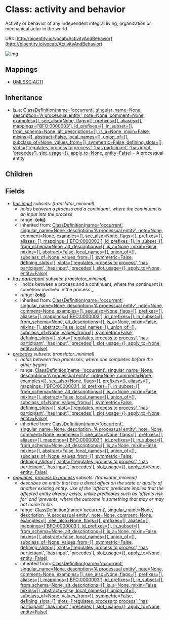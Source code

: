 # Class: activity and behavior


Activity or behavior of any independent integral living, organization or mechanical actor in the world

URI: [http://bioentity.io/vocab/ActivityAndBehavior](http://bioentity.io/vocab/ActivityAndBehavior)

![img](http://yuml.me/diagram/nofunky;dir:TB/class/\[Occurrent]^-\[ActivityAndBehavior|has_participant(i):string%20%3F;has_input(i):string%20%3F],%20\[ActivityAndBehavior]-%20regulates,%20process%20to%20process(i)%20%3F>\[Occurrent],%20\[ActivityAndBehavior]-%20precedes(i)%20%3F>\[Occurrent])
## Mappings

 * [UMLSSG:ACTI](http://purl.obolibrary.org/obo/UMLSSG_ACTI)
## Inheritance

 *  is_a: [ClassDefinition(name='occurrent', singular_name=None, description='A processual entity', note=None, comment=None, examples=[], see_also=None, flags=[], prefixes=[], aliases=[], mappings=['BFO:0000003'], id_prefixes=[], in_subset=[], from_schema=None, alt_descriptions=[], is_a=None, mixin=False, mixins=[], abstract=False, local_names=[], union_of=[], subclass_of=None, values_from=[], symmetric=False, defining_slots=[], slots=['regulates, process to process', 'has participant', 'has input', 'precedes'], slot_usage={}, apply_to=None, entity=False)](Occurrent.md) - A processual entity
## Children

## Fields

 * _[has input](has_input.md) *subsets*: (translator_minimal)_
    * _holds between a process and a continuant, where the continuant is an input into the process_
    * range: **{obj}**
    * inherited from: [ClassDefinition(name='occurrent', singular_name=None, description='A processual entity', note=None, comment=None, examples=[], see_also=None, flags=[], prefixes=[], aliases=[], mappings=['BFO:0000003'], id_prefixes=[], in_subset=[], from_schema=None, alt_descriptions=[], is_a=None, mixin=False, mixins=[], abstract=False, local_names=[], union_of=[], subclass_of=None, values_from=[], symmetric=False, defining_slots=[], slots=['regulates, process to process', 'has participant', 'has input', 'precedes'], slot_usage={}, apply_to=None, entity=False)](Occurrent.md)
 * _[has participant](has_participant.md) *subsets*: (translator_minimal)_
    * _holds between a process and a continuant, where the continuant is somehow involved in the process _
    * range: **{obj}**
    * inherited from: [ClassDefinition(name='occurrent', singular_name=None, description='A processual entity', note=None, comment=None, examples=[], see_also=None, flags=[], prefixes=[], aliases=[], mappings=['BFO:0000003'], id_prefixes=[], in_subset=[], from_schema=None, alt_descriptions=[], is_a=None, mixin=False, mixins=[], abstract=False, local_names=[], union_of=[], subclass_of=None, values_from=[], symmetric=False, defining_slots=[], slots=['regulates, process to process', 'has participant', 'has input', 'precedes'], slot_usage={}, apply_to=None, entity=False)](Occurrent.md)
 * _[precedes](precedes.md) *subsets*: (translator_minimal)_
    * _holds between two processes, where one completes before the other begins_
    * range: [ClassDefinition(name='occurrent', singular_name=None, description='A processual entity', note=None, comment=None, examples=[], see_also=None, flags=[], prefixes=[], aliases=[], mappings=['BFO:0000003'], id_prefixes=[], in_subset=[], from_schema=None, alt_descriptions=[], is_a=None, mixin=False, mixins=[], abstract=False, local_names=[], union_of=[], subclass_of=None, values_from=[], symmetric=False, defining_slots=[], slots=['regulates, process to process', 'has participant', 'has input', 'precedes'], slot_usage={}, apply_to=None, entity=False)](Occurrent.md)
    * inherited from: [ClassDefinition(name='occurrent', singular_name=None, description='A processual entity', note=None, comment=None, examples=[], see_also=None, flags=[], prefixes=[], aliases=[], mappings=['BFO:0000003'], id_prefixes=[], in_subset=[], from_schema=None, alt_descriptions=[], is_a=None, mixin=False, mixins=[], abstract=False, local_names=[], union_of=[], subclass_of=None, values_from=[], symmetric=False, defining_slots=[], slots=['regulates, process to process', 'has participant', 'has input', 'precedes'], slot_usage={}, apply_to=None, entity=False)](Occurrent.md)
 * _[regulates, process to process](regulates_process_to_process.md) *subsets*: (translator_minimal)_
    * _describes an entity that has a direct affect on the state or quality of another existing entity. Use of the 'affects' predicate implies that the affected entity already exists, unlike predicates such as 'affects risk for' and 'prevents, where the outcome is something that may or may not come to be._
    * range: [ClassDefinition(name='occurrent', singular_name=None, description='A processual entity', note=None, comment=None, examples=[], see_also=None, flags=[], prefixes=[], aliases=[], mappings=['BFO:0000003'], id_prefixes=[], in_subset=[], from_schema=None, alt_descriptions=[], is_a=None, mixin=False, mixins=[], abstract=False, local_names=[], union_of=[], subclass_of=None, values_from=[], symmetric=False, defining_slots=[], slots=['regulates, process to process', 'has participant', 'has input', 'precedes'], slot_usage={}, apply_to=None, entity=False)](Occurrent.md)
    * inherited from: [ClassDefinition(name='occurrent', singular_name=None, description='A processual entity', note=None, comment=None, examples=[], see_also=None, flags=[], prefixes=[], aliases=[], mappings=['BFO:0000003'], id_prefixes=[], in_subset=[], from_schema=None, alt_descriptions=[], is_a=None, mixin=False, mixins=[], abstract=False, local_names=[], union_of=[], subclass_of=None, values_from=[], symmetric=False, defining_slots=[], slots=['regulates, process to process', 'has participant', 'has input', 'precedes'], slot_usage={}, apply_to=None, entity=False)](Occurrent.md)
